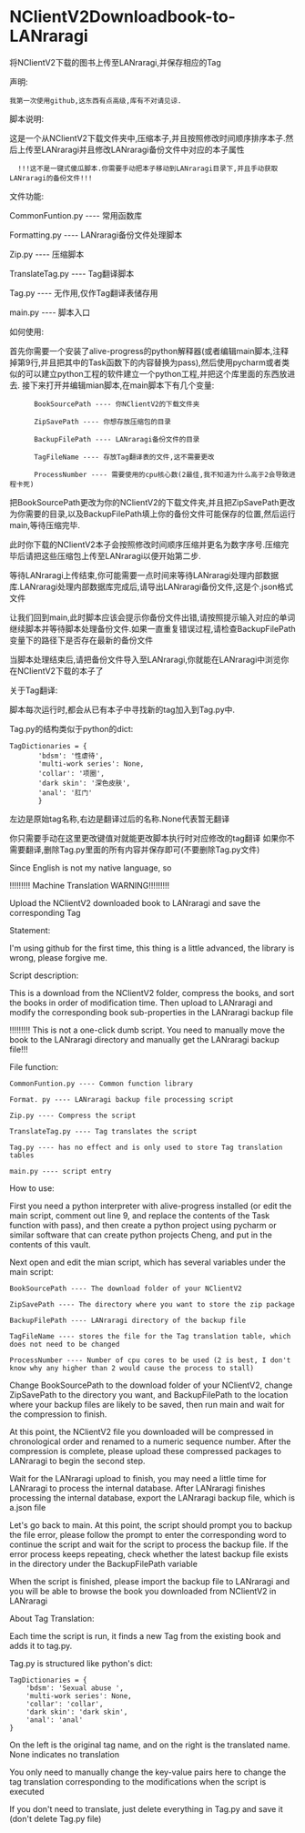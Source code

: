 # NClientV2Downloadbook-to-LANraragi
将NClientV2下载的图书上传至LANraragi,并保存相应的Tag

声明:

    我第一次使用github,这东西有点高级,库有不对请见谅.
    
脚本说明:

  这是一个从NClientV2下载文件夹中,压缩本子,并且按照修改时间顺序排序本子.然后上传至LANraragi并且修改LANraragi备份文件中对应的本子属性

      !!!这不是一键式傻瓜脚本.你需要手动把本子移动到LANraragi目录下,并且手动获取LANraragi的备份文件!!!

文件功能:

  CommonFuntion.py ---- 常用函数库
  
  Formatting.py ---- LANraragi备份文件处理脚本
  
  Zip.py ---- 压缩脚本
  
  TranslateTag.py ---- Tag翻译脚本
  
  Tag.py ---- 无作用,仅作Tag翻译表储存用
  
  main.py ---- 脚本入口

如何使用:

  首先你需要一个安装了alive-progress的python解释器(或者编辑main脚本,注释掉第9行,并且把其中的Task函数下的内容替换为pass),然后使用pycharm或者类似的可以建立python工程的软件建立一个python工程,并把这个库里面的东西放进去.
  接下来打开并编辑mian脚本,在main脚本下有几个变量:
  
          BookSourcePath ---- 你NClientV2的下载文件夹
          
          ZipSavePath ---- 你想存放压缩包的目录
          
          BackupFilePath ---- LANraragi备份文件的目录
          
          TagFileName ---- 存放Tag翻译表的文件,这不需要更改
          
          ProcessNumber ---- 需要使用的cpu核心数(2最佳,我不知道为什么高于2会导致进程卡死)

          
  把BookSourcePath更改为你的NClientV2的下载文件夹,并且把ZipSavePath更改为你需要的目录,以及BackupFilePath填上你的备份文件可能保存的位置,然后运行main,等待压缩完毕.
  
  此时你下载的NClientV2本子会按照修改时间顺序压缩并更名为数字序号.压缩完毕后请把这些压缩包上传至LANraragi以便开始第二步.
  
  等待LANraragi上传结束,你可能需要一点时间来等待LANraragi处理内部数据库.LANraragi处理内部数据库完成后,请导出LANraragi备份文件,这是个.json格式文件
  
  让我们回到main,此时脚本应该会提示你备份文件出错,请按照提示输入对应的单词继续脚本并等待脚本处理备份文件.如果一直重复错误过程,请检查BackupFilePath变量下的路径下是否存在最新的备份文件
  
  当脚本处理结束后,请把备份文件导入至LANraragi,你就能在LANraragi中浏览你在NClientV2下载的本子了

关于Tag翻译:

  脚本每次运行时,都会从已有本子中寻找新的tag加入到Tag.py中.
  
  Tag.py的结构类似于python的dict:
  
    TagDictionaries = { 
           'bdsm': '性虐待',
           'multi-work series': None,
           'collar': '项圈',
           'dark skin': '深色皮肤',
           'anal': '肛门'
           }

  左边是原始tag名称,右边是翻译过后的名称.None代表暂无翻译
         
  你只需要手动在这里更改键值对就能更改脚本执行时对应修改的tag翻译
  如果你不需要翻译,删除Tag.py里面的所有内容并保存即可(不要删除Tag.py文件)


Since English is not my native language, so

!!!!!!!!! Machine Translation WARNING!!!!!!!!!

Upload the NClientV2 downloaded book to LANraragi and save the corresponding Tag

Statement:

I'm using github for the first time, this thing is a little advanced, the library is wrong, please forgive me.

Script description:

This is a download from the NClientV2 folder, compress the books, and sort the books in order of modification time. Then upload to LANraragi and modify the corresponding book sub-properties in the LANraragi backup file

!!!!!!!!! This is not a one-click dumb script. You need to manually move the book to the LANraragi directory and manually get the LANraragi backup file!!!

File function:

    CommonFuntion.py ---- Common function library 
    
    Format. py ---- LANraragi backup file processing script 
    
    Zip.py ---- Compress the script
    
    TranslateTag.py ---- Tag translates the script
    
    Tag.py ---- has no effect and is only used to store Tag translation tables
    
    main.py ---- script entry

How to use:

First you need a python interpreter with alive-progress installed (or edit the main script, comment out line 9, and replace the contents of the Task function with pass), and then create a python project using pycharm or similar software that can create python projects Cheng, and put in the contents of this vault.

Next open and edit the mian script, which has several variables under the main script:

    BookSourcePath ---- The download folder of your NClientV2
    
    ZipSavePath ---- The directory where you want to store the zip package
    
    BackupFilePath ---- LANraragi directory of the backup file
    
    TagFileName ---- stores the file for the Tag translation table, which does not need to be changed
    
    ProcessNumber ---- Number of cpu cores to be used (2 is best, I don't know why any higher than 2 would cause the process to stall)

Change BookSourcePath to the download folder of your NClientV2, change ZipSavePath to the directory you want, and BackupFilePath to the location where your backup files are likely to be saved, then run main and wait for the compression to finish.

At this point, the NClientV2 file you downloaded will be compressed in chronological order and renamed to a numeric sequence number. After the compression is complete, please upload these compressed packages to LANraragi to begin the second step.

Wait for the LANraragi upload to finish, you may need a little time for LANraragi to process the internal database. After LANraragi finishes processing the internal database, export the LANraragi backup file, which is a.json file

Let's go back to main. At this point, the script should prompt you to backup the file error, please follow the prompt to enter the corresponding word to continue the script and wait for the script to process the backup file. If the error process keeps repeating, check whether the latest backup file exists in the directory under the BackupFilePath variable

When the script is finished, please import the backup file to LANraragi and you will be able to browse the book you downloaded from NClientV2 in LANraragi

About Tag Translation:

Each time the script is run, it finds a new Tag from the existing book and adds it to tag.py.

Tag.py is structured like python's dict:

    TagDictionaries = {
        'bdsm': 'Sexual abuse ',
        'multi-work series': None,
        'collar': 'collar',
        'dark skin': 'dark skin',
        'anal': 'anal'
    }

On the left is the original tag name, and on the right is the translated name. None indicates no translation



You only need to manually change the key-value pairs here to change the tag translation corresponding to the modifications when the script is executed

If you don't need to translate, just delete everything in Tag.py and save it (don't delete Tag.py file)

 
